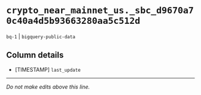 # `crypto_near_mainnet_us._sbc_d9670a70c40a4d5b93663280aa5c512d`
`bq-1` | `bigquery-public-data`

## Column details
* [TIMESTAMP] `last_update`

-------------------------------------------------------------------------------
*Do not make edits above this line.*
